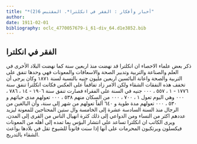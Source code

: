 ```yaml
---
title: "*أخبار وأفكار : الفقر في انكلترا*. المقتبس 6(2)"
author: 
date: 1911-02-01
bibliography: oclc_4770057679-i_61-div_64.d1e3852.bib
---
```




##  الفقر في  انكلترا 


 ذكر بعض علماء الاحصاء ان انكلترا قد نهضت منذ  اربعين  سنة كما نهضت البلاد الأخرى في العلم والصناعة والتربية وتدبير الصحة والاسعافات والمعونات فهي وحدها   تنفق على التربية والصحة واعانة البائسين  اربعين  مليون جنيه بالنسبة لسنة  ١٨٧١  وكان يرجى أن تخفف هذه النفقات الشقاء ولكن الامر زاد تفاقماً على العكس فكانت انكلترا تنفق سنة  ١٧٧٦  -  ١  ،  ٥٥٧  ،  ٠٠٠  جنيه في السنة على الفقراء فصارت تنفق سنة  ١٩٠٦  -  ١٤  ،  ٧٨٦  ،  ٠٠٠  وهي اليوم تعول  ١  ،  ٧٠٠  ،  ٠٠٠  من السكان منهم  ٥٣٨  ،  ٠٠٠  تعولهم مدى حياتهم و  ٥٣٠  ،  ٠٠٠  تعولهم مدة طوية و  ٦٤٠  ألفاً تعولهم من شهر إلى سنة، وأن البالغين من الرجال منذ السنة السادسة  عشرة  إلى الخامسة وال  ستين  المحتاجين للمعونة ليزيد عددهم اكثر من النساء ومن الدواعي إلى ذلك كثرة انهيال الناس من القرى إلى المدن، ويرى الكاتب ان انكلترا تساعد على انتشار البؤس بما تمده إلى أهله من المعونات فيكسلون ويرتكبون المحرمات على أنها إذا سنت قانوناً للشيوخ تقل في بلادها بواعث الشقاء بالتدريج. 
